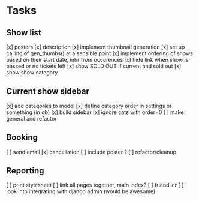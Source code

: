 # Tasks

## Show list
[x] posters
[x] description
[x] implement thumbnail generation
[x] set up calling of gen_thumbs() at a sensible point
[x] implement ordering of shows based on their start date, inhr from occurences
[x] hide link when show is passed or no tickets left
[x] show SOLD OUT if current and sold out
[x] show show category

## Current show sidebar
[x] add categories to model
[x] define category order in settings or something (in db)
[x] build sidebar
[x] ignore cats with order=0
[ ] make general and refactor

## Booking
[ ] send email
[x] cancellation
[ ] include poster ?
[ ] refactor/cleanup

## Reporting
[ ] print stylesheet
[ ] link all pages together, main index?
[ ] friendlier
[ ] look into integrating with django admin (would be awesome)
